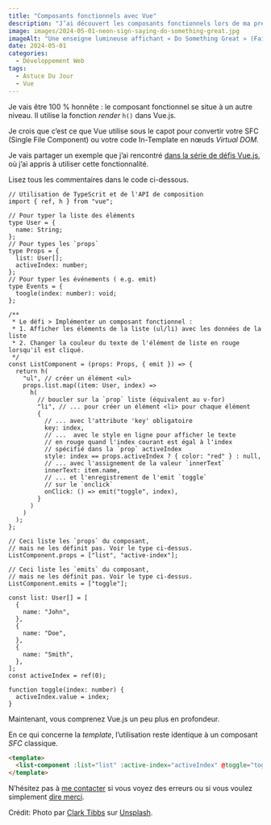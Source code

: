 ```yaml
---
title: "Composants fonctionnels avec Vue"
description: "J’ai découvert les composants fonctionnels lors de ma préparation à la certification officielle de niveau 1 à Vue.js. Bien que je ne l’utilise pas tous les jours, car il est très verbeux, j’aimerais partager un exemple dans cet article."
image: images/2024-05-01-neon-sign-saying-do-something-great.jpg
imageAlt: "Une enseigne lumineuse affichant « Do Something Great » (Faites quelque chose de grand)"
date: 2024-05-01
categories:
  - Développement Web
tags:
  - Astuce Du Jour
  - Vue
---
```


Je vais être 100 % honnête : le composant fonctionnel se situe à un autre niveau. Il utilise la fonction _render_ `h()` dans Vue.js.

Je crois que c’est ce que Vue utilise sous le capot pour convertir votre SFC (Single File Component) ou votre code In-Template en nœuds _Virtual DOM_.

Je vais partager un exemple que j’ai rencontré [dans la série de défis Vue.js](https://vuejs-challenges.netlify.app/questions/21-functional-component/README.html), où j’ai appris à utiliser cette fonctionnalité.

Lisez tous les commentaires dans le code ci-dessous.

```tsx
// Utilisation de TypeScrit et de l'API de composition
import { ref, h } from "vue";

// Pour typer la liste des éléments
type User = {
  name: String;
};
// Pour types les `props`
type Props = {
  list: User[];
  activeIndex: number;
};
// Pour typer les événements ( e.g. emit)
type Events = {
  toogle(index: number): void;
};

/**
 * Le défi > Implémenter un composant fonctionnel :
 * 1. Afficher les éléments de la liste (ul/li) avec les données de la liste
 * 2. Changer la couleur du texte de l'élément de liste en rouge lorsqu'il est cliqué.
 */
const ListComponent = (props: Props, { emit }) => {
  return h(
    "ul", // créer un élément <ul>
    props.list.map((item: User, index) =>
      h(
        // boucler sur la `prop` liste (équivalent au v-for)
        "li", // ... pour créer un élément <li> pour chaque élément
        {
          // ... avec l'attribute 'key' obligatoire
          key: index,
          // ...  avec le style en ligne pour afficher le texte
          // en rouge quand l'index courant est égal à l'index
          // spécifié dans la `prop` activeIndex
          style: index == props.activeIndex ? { color: "red" } : null,
          // ... avec l'assignement de la valeur `innerText`
          innerText: item.name,
          // ... et l'enregistrement de l'emit `toggle`
          // sur le `onclick`
          onClick: () => emit("toggle", index),
        }
      )
    )
  );
};

// Ceci liste les `props` du composant,
// mais ne les définit pas. Voir le type ci-dessus.
ListComponent.props = ["list", "active-index"];

// Ceci liste les `emits` du composant,
// mais ne les définit pas. Voir le type ci-dessus.
ListComponent.emits = ["toggle"];

const list: User[] = [
  {
    name: "John",
  },
  {
    name: "Doe",
  },
  {
    name: "Smith",
  },
];
const activeIndex = ref(0);

function toggle(index: number) {
  activeIndex.value = index;
}
```

Maintenant, vous comprenez Vue.js un peu plus en profondeur.

En ce qui concerne la _template_, l’utilisation reste identique à un composant _SFC_ classique.

```html
<template>
  <list-component :list="list" :active-index="activeIndex" @toggle="toggle" />
</template>
```

N’hésitez pas à [me contacter](../../../page/contactez-moi/index.md) si vous voyez des erreurs ou si vous voulez simplement [dire merci](../../../page/soutenez-moi/index.md).

Crédit: Photo par [Clark Tibbs](https://unsplash.com/@clarktibbs?utm_content=creditCopyText&utm_medium=referral&utm_source=unsplash) sur [Unsplash](https://unsplash.com/photos/do-something-great-neon-sign-oqStl2L5oxI?utm_content=creditCopyText&utm_medium=referral&utm_source=unsplash).
